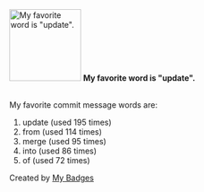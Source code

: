 <img src="https://my-badges.github.io/my-badges/favorite-word.png" alt="My favorite word is &quot;update&quot;." title="My favorite word is &quot;update&quot;." width="128">
<strong>My favorite word is &quot;update&quot;.</strong>
<br><br>

My favorite commit message words are:

1. update (used 195 times)
2. from (used 114 times)
3. merge (used 95 times)
4. into (used 86 times)
5. of (used 72 times)


Created by <a href="https://github.com/my-badges/my-badges">My Badges</a>